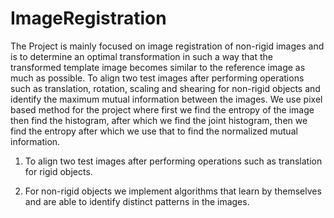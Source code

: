 # ImageRegistration
The Project is mainly focused on image registration of non-rigid images and is to determine an optimal transformation in such 
a way that the transformed template image becomes similar to the reference image as much as possible. To align two test images
after performing operations such as translation, rotation, scaling and shearing for non-rigid objects and identify the maximum 
mutual information between the images. We use pixel based method for the project where first we find the entropy of the image 
then find the histogram, after which we find the joint histogram, then we find the entropy after which we use that to find 
the normalized mutual information.

1. To align two test images after performing operations such as translation for rigid
objects.

2. For non-rigid objects we implement algorithms that learn by themselves and are
able to identify distinct patterns in the images.

